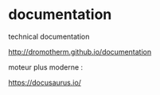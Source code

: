 # documentation
technical documentation

http://dromotherm.github.io/documentation

moteur plus moderne :

https://docusaurus.io/
